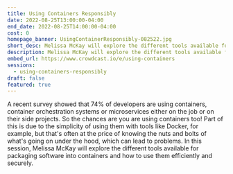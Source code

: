 ```yaml
---
title: Using Containers Responsibly
date: 2022-08-25T13:00:00-04:00
end_date: 2022-08-25T14:00:00-04:00
cost: 0
homepage_banner: UsingContainerResponsibly-082522.jpg
short_desc: Melissa McKay will explore the different tools available for packaging software into containers and how to use them efficiently and securely.
description: Melissa McKay will explore the different tools available for packaging software into containers and how to use them efficiently and securely.
embed_url: https://www.crowdcast.io/e/using-containers
sessions:
  - using-containers-responsibly
draft: false
featured: true
---
```


A recent survey showed that 74% of developers are using containers, container orchestration systems or microservices either on the job or on their side projects. So the chances are you are using containers too! Part of this is due to the simplicity of using them with tools like Docker, for example, but that's often at the price of knowing the nuts and bolts of what's going on under the hood, which can lead to problems. In this session, Melissa McKay will explore the different tools available for packaging software into containers and how to use them efficiently and securely.
